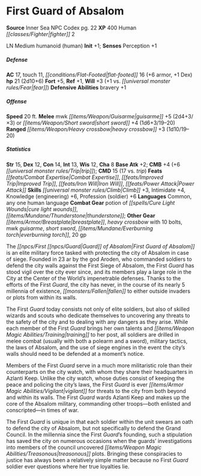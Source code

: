 ﻿---
cssclass: [monsters]
title1: First Guard of Absalom
title2: First Guard of Absalom
CR: 1
sources:
- name: Inner Sea NPC Codex
  page: 22
  link: http://paizo.com/products/btpy92lj?Pathfinder-Campaign-Setting-Inner-Sea-NPC-Codex
XP: 400
race: Human
classes:
- fighter 2
alignment: LN
size: Medium
type: humanoid
subtypes:
- human
initiative:
  bonus: 1
AC:
  AC: 17
  touch: 11
  flat_footed: 16
  components:
    armor: 6
    dex: 1
HP:
  HP: 21
  long: 2d10+6
saves:
  fort: 5
  ref: 1
  will: 3
  will_other: +1 vs. fear
defensive_abilities:
- bravery +1
speeds:
  base: 20
attacks:
  melee:
  - - text: mwk guisarme +5 (2d4+3/×3)
      entries:
      - - damage: 2d4+3
          crit_multiplier: 3
      attack: mwk guisarme
      bonus:
      - 5
  - - text: short sword +4 (1d6+3/19-20)
      entries:
      - - damage: 1d6+3
          crit_range: 19-20
      attack: short sword
      bonus:
      - 4
  ranged:
  - - text: heavy crossbow +3 (1d10/19-20)
      entries:
      - - damage: 1d10
          crit_range: 19-20
      attack: heavy crossbow
      bonus:
      - 3
ability_scores:
  STR: 15
  DEX: 12
  CON: 14
  INT: 13
  WIS: 12
  CHA: 8
BAB: 2
CMB: 4
CMB_other: +6 trip
CMD: 15
CMD_other: 17 vs. trip
feats:
- name: Combat Expertise
- name: Improved Trip
- name: Iron Will
- name: Power Attack
skills:
  Climb: 3
  Intimidate: 4
  Knowledge (engineering): 6
  Profession (soldier): 6
  Perception: 1
languages:
- Common
- any one human language
gear:
  combat:
  - potion of cure light wounds
  - thunderstone
  other:
  - breastplate
  - heavy crossbow with 10 bolts
  - mwk guisarme
  - short sword
  - everburning torch
  - 20 gp
desc_long: |-
  The First Guard of Absalom is an elite military force tasked with protecting the city of Absalom in case of siege. Founded in 23 ar by the god Aroden, who commanded soldiers to defend the city walls against the First Siege of Absalom, the First Guard has stood vigil over the city ever since, and its members play a large role in the City at the Center of the World's impenetrable defenses. Thanks to the efforts of the First Guard, the city has never, in the course of its nearly 5 millennia of existence, fallen to either outside invaders or plots from within its walls.

  The First Guard today consists not only of elite soldiers, but also of skilled wizards and scouts who dedicate themselves to uncovering any threats to the safety of the city and to dealing with any dangers as they arise. While each member of the First Guard brings her own talents and training to her post, all soldiers are drilled in melee combat (usually with both a polearm and a sword), military tactics, the laws of Absalom, and the use of siege engines in the event the city's walls should need to be defended at a moment's notice.

  Members of the First Guard serve in a much more militaristic role than their counterparts on the city watch, with whom they share their headquarters in Azlanti Keep. Unlike the city watch, whose duties consist of keeping the peace and policing the city's laws, the First Guard is ever vigilant for threats to the city from both beyond and within its walls. The First Guard wards Azlanti Keep and makes up the core of the Absalom military, commanding other troops-both enlisted and conscripted-in times of war.

  The First Guard is unique in that each soldier within the unit swears an oath to defend the city of Absalom, but not specifically to defend the Grand Council. In the millennia since the First Guard's founding, such a stipulation has saved the city on numerous occasions when the guards' investigations into members of the council uncovered treasonous plots. Bringing these conspiracies to justice has always been a relatively simple matter because no First Guard soldier ever questions where her true loyalties lie.

---

# First Guard of Absalom

**Source** Inner Sea NPC Codex pg. 22
**XP** 400
Human _[[classes/Fighter|fighter]]_ 2

LN Medium humanoid (human)
**Init** +1; **Senses** Perception +1

##### Defense

**AC** 17, touch 11, _[[conditions/Flat-Footed|flat-footed]]_ 16 (+6 armor, +1 Dex)
**hp** 21 (2d10+6)
**Fort** +5, **Ref** +1, **Will** +3 (+1 vs. _[[universal monster rules/Fear|fear]]_)
**Defensive Abilities** bravery +1

##### Offense
**Speed** 20 ft.
**Melee** mwk _[[items/Weapon/Guisarme|guisarme]]_ +5 (2d4+3/×3) or _[[items/Weapon/Short sword|short sword]]_ +4 (1d6+3/19–20)
**Ranged** _[[items/Weapon/Heavy crossbow|heavy crossbow]]_ +3 (1d10/19–20)

##### Statistics
**Str** 15, **Dex** 12, **Con** 14, **Int** 13, **Wis** 12, **Cha** 8
**Base Atk** +2; **CMB** +4 (+6 _[[universal monster rules/Trip|trip]]_); **CMD** 15 (17 vs. _trip_)
**Feats** _[[feats/Combat Expertise|Combat Expertise]]_, _[[feats/Improved Trip|Improved Trip]]_, _[[feats/Iron Will|Iron Will]]_, _[[feats/Power Attack|Power Attack]]_
**Skills** _[[universal monster rules/Climb|Climb]]_ +3, Intimidate +4, Knowledge (engineering) +6, Profession (soldier) +6
**Languages** Common, any one human language
**Combat Gear** potion of _[[spells/Cure Light Wounds|cure light wounds]]_, _[[items/Mundane/Thunderstone|thunderstone]]_; **Other Gear** _[[items/Armor/Breastplate|breastplate]]_, _heavy crossbow_ with 10 bolts, mwk _guisarme_, _short sword_, _[[items/Mundane/Everburning torch|everburning torch]]_, 20 gp

The _[[npcs/First _[[npcs/Guard|Guard]]_ of Absalom|First _Guard_ of Absalom]]_ is an elite military force tasked with protecting the city of Absalom in case of siege. Founded in 23 ar by the god Aroden, who commanded soldiers to defend the city walls against the First Siege of Absalom, the First _Guard_ has stood vigil over the city ever since, and its members play a large role in the City at the Center of the World’s impenetrable defenses. Thanks to the efforts of the First _Guard_, the city has never, in the course of its nearly 5 millennia of existence, _[[monsters/Fallen|fallen]]_ to either outside invaders or plots from within its walls.

The First _Guard_ today consists not only of elite soldiers, but also of skilled wizards and scouts who dedicate themselves to uncovering any threats to the safety of the city and to dealing with any dangers as they arise. While each member of the First _Guard_ brings her own talents and _[[items/Weapon Magic Abilities/Training|training]]_ to her post, all soldiers are drilled in melee combat (usually with both a polearm and a sword), military tactics, the laws of Absalom, and the use of siege engines in the event the city’s walls should need to be defended at a moment’s notice.

Members of the First _Guard_ serve in a much more militaristic role than their counterparts on the city watch, with whom they share their headquarters in Azlanti Keep. Unlike the city watch, whose duties consist of keeping the peace and policing the city’s laws, the First _Guard_ is ever _[[items/Armor Magic Abilities/Vigilant|vigilant]]_ for threats to the city from both beyond and within its walls. The First _Guard_ wards Azlanti Keep and makes up the core of the Absalom military, commanding other troops—both enlisted and conscripted—in times of war.

The First _Guard_ is unique in that each soldier within the unit swears an oath to defend the city of Absalom, but not specifically to defend the Grand Council. In the millennia since the First _Guard_’s founding, such a stipulation has saved the city on numerous occasions when the guards’ investigations into members of the council uncovered _[[items/Weapon Magic Abilities/Treasonous|treasonous]]_ plots. Bringing these conspiracies to justice has always been a relatively simple matter because no First _Guard_ soldier ever questions where her true loyalties lie.